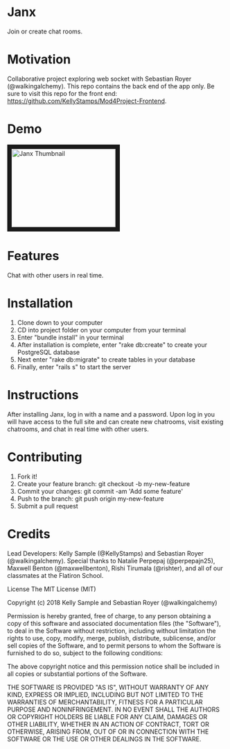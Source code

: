 # Janx
Join or create chat rooms.

# Motivation
Collaborative project exploring web socket with Sebastian Royer (@walkingalchemy). This repo contains the back end of the app only. Be sure to visit this repo for the front end: https://github.com/KellyStamps/Mod4Project-Frontend.

# Demo
<a href="https://www.youtube.com/watch?v=6lECuoTIYco" target="_blank"><img src="http://img.youtube.com/vi/6lECuoTIYco/0.jpg" 
alt="Janx Thumbnail" width="240" height="180" border="10" /></a>

# Features
Chat with other users in real time.

# Installation
1. Clone down to your computer
2. CD into project folder on your computer from your terminal
3. Enter "bundle install" in your terminal
4. After installation is complete, enter "rake db:create" to create your PostgreSQL database
5. Next enter "rake db:migrate" to create tables in your database
6. Finally, enter "rails s" to start the server

# Instructions
After installing Janx, log in with a name and a password. Upon log in you will have access to the full site and can create new chatrooms, visit existing chatrooms, and chat in real time with other users.

# Contributing
1. Fork it!
2. Create your feature branch: git checkout -b my-new-feature
3. Commit your changes: git commit -am 'Add some feature'
4. Push to the branch: git push origin my-new-feature
5. Submit a pull request

# Credits
Lead Developers: Kelly Sample (@KellyStamps) and Sebastian Royer (@walkingalchemy). Special thanks to Natalie Perpepaj (@perpepajn25), Maxwell Benton (@maxwellbenton), Rishi Tirumala (@rishter), and all of our classmates at the Flatiron School.

License
The MIT License (MIT)

Copyright (c) 2018 Kelly Sample and Sebastian Royer (@walkingalchemy)

Permission is hereby granted, free of charge, to any person obtaining a copy of this software and associated documentation files (the "Software"), to deal in the Software without restriction, including without limitation the rights to use, copy, modify, merge, publish, distribute, sublicense, and/or sell copies of the Software, and to permit persons to whom the Software is furnished to do so, subject to the following conditions:

The above copyright notice and this permission notice shall be included in all copies or substantial portions of the Software.

THE SOFTWARE IS PROVIDED "AS IS", WITHOUT WARRANTY OF ANY KIND, EXPRESS OR IMPLIED, INCLUDING BUT NOT LIMITED TO THE WARRANTIES OF MERCHANTABILITY, FITNESS FOR A PARTICULAR PURPOSE AND NONINFRINGEMENT. IN NO EVENT SHALL THE AUTHORS OR COPYRIGHT HOLDERS BE LIABLE FOR ANY CLAIM, DAMAGES OR OTHER LIABILITY, WHETHER IN AN ACTION OF CONTRACT, TORT OR OTHERWISE, ARISING FROM, OUT OF OR IN CONNECTION WITH THE SOFTWARE OR THE USE OR OTHER DEALINGS IN THE SOFTWARE.
